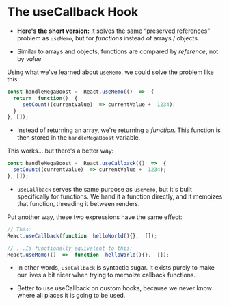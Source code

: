 # The useCallback Hook

- **Here's the short version:**  It solves the same “preserved references” problem as  `useMemo`, but for  _functions_  instead of arrays / objects.

- Similar to arrays and objects, functions are compared by _reference_, not by _value_

Using what we've learned about  `useMemo`, we could solve the problem like this:
```js
const handleMegaBoost =  React.useMemo(()  =>  {
  return  function()  {
     setCount((currentValue)  => currentValue +  1234);
  }
}, []);
```
- Instead of returning an array, we're returning a  _function_. This function is then stored in the  `handleMegaBoost`  variable.

This works… but there's a better way:
```js
const handleMegaBoost =  React.useCallback(()  =>  {
  setCount((currentValue)  => currentValue +  1234);
}, []);
```
- `useCallback`  serves the same purpose as  `useMemo`, but it's built specifically for functions. We hand it a function directly, and it memoizes that function, threading it between renders.

Put another way, these two expressions have the same effect:
```js
// This:
React.useCallback(function  helloWorld(){},  []);

// ...Is functionally equivalent to this:
React.useMemo(()  =>  function  helloWorld(){},  []);
```
- In other words,  `useCallback`  is  syntactic sugar. It exists purely to make our lives a bit nicer when trying to memoize callback functions.
  
- Better to use useCallback on custom hooks, because we never know where all places it is going to be used.